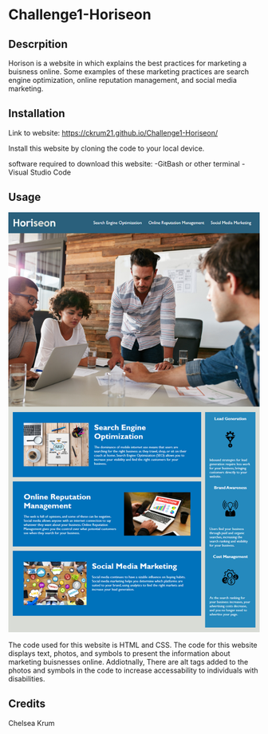 # Challenge1-Horiseon

## Descrpition
Horison is a website in which explains the best practices for marketing a buisness online. Some examples of these marketing practices are search engine optimization, online reputation management, and social media marketing.

## Installation
Link to website: https://ckrum21.github.io/Challenge1-Horiseon/ 

Install this website by cloning the code to your local device.

software required to download this website:
-GitBash or other terminal
-Visual Studio Code

## Usage
![](assets/01-html-css-git-homework-demo.png)

The code used for this website is HTML and CSS.
The code for this website displays text, photos, and symbols to present the information about marketing buisnesses online.
Addiotnally, There are alt tags added to the photos and symbols in the code to increase accessability to individuals with disabilities.

## Credits

Chelsea Krum

